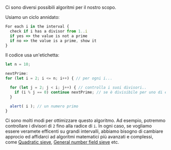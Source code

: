 Ci sono diversi possibili algoritmi per il nostro scopo.

Usiamo un ciclo annidato:

```js
For each i in the interval {
  check if i has a divisor from 1..i
  if yes => the value is not a prime
  if no => the value is a prime, show it
}
```

Il codice usa un'etichetta:

```js run
let n = 10;

nextPrime:
for (let i = 2; i <= n; i++) { // per ogni i...

  for (let j = 2; j < i; j++) { // controlla i suoi divisori..
    if (i % j == 0) continue nextPrime; // se è divisibile per uno di essi, non è un numero primo; passa a prossima iterazione
  }

  alert( i ); // un numero primo
}
```

Ci sono molti modi per ottimizzare questo algoritmo. Ad esempio, potremmo controllare i divisori di `2` fino alla radice di `i`. In ogni caso, se vogliamo essere veramete efficenti su grandi intervalli, abbiamo bisogno di cambiare approcio ed affidarci ad algoritmi matematici più avanzati e complessi, come [Quadratic sieve](https://en.wikipedia.org/wiki/Quadratic_sieve), [General number field sieve](https://en.wikipedia.org/wiki/General_number_field_sieve) etc.
